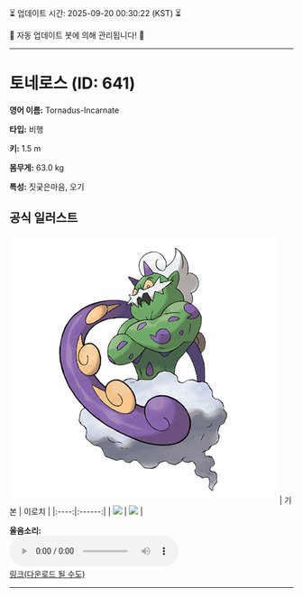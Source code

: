 
⏳ 업데이트 시간: 2025-09-20 00:30:22 (KST) ⏳

🤖 자동 업데이트 봇에 의해 관리됩니다! 🤖

---

# 토네로스 (ID: 641)
**영어 이름:** Tornadus-Incarnate

**타입:** 비행

**키:** 1.5 m

**몸무게:** 63.0 kg

**특성:** 짓궂은마음, 오기

## 공식 일러스트
![](https://raw.githubusercontent.com/PokeAPI/sprites/master/sprites/pokemon/other/official-artwork/641.png)
| 기본 | 이로치 |
|:----:|:------:|
| <img src="https://raw.githubusercontent.com/PokeAPI/sprites/master/sprites/pokemon/641.png" width="200"> | <img src="https://raw.githubusercontent.com/PokeAPI/sprites/master/sprites/pokemon/shiny/641.png" width="200"> |

**울음소리:**<br><audio controls src="https://raw.githubusercontent.com/PokeAPI/cries/main/cries/pokemon/latest/641.ogg"></audio><br> [링크(다운로드 될 수도)](https://raw.githubusercontent.com/PokeAPI/cries/main/cries/pokemon/latest/641.ogg)


---

